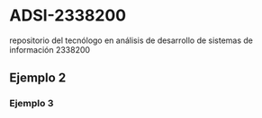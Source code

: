 # ADSI-2338200
repositorio del tecnólogo en análisis de desarrollo de sistemas de información 2338200
## Ejemplo 2

### Ejemplo 3